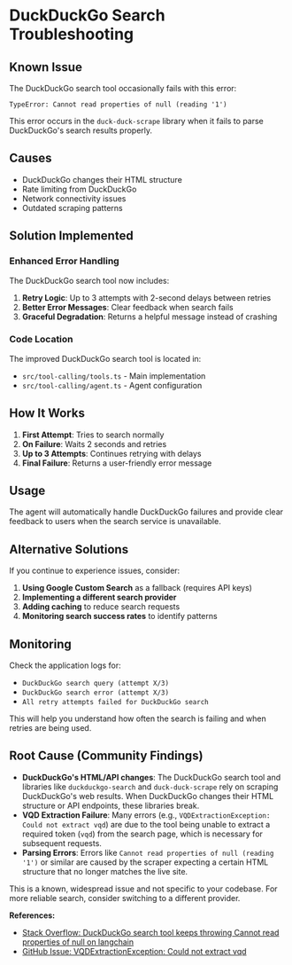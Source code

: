 # DuckDuckGo Search Troubleshooting

## Known Issue

The DuckDuckGo search tool occasionally fails with this error:

```
TypeError: Cannot read properties of null (reading '1')
```

This error occurs in the `duck-duck-scrape` library when it fails to parse DuckDuckGo's search results properly.

## Causes

- DuckDuckGo changes their HTML structure
- Rate limiting from DuckDuckGo
- Network connectivity issues
- Outdated scraping patterns

## Solution Implemented

### Enhanced Error Handling

The DuckDuckGo search tool now includes:

1. **Retry Logic**: Up to 3 attempts with 2-second delays between retries
2. **Better Error Messages**: Clear feedback when search fails
3. **Graceful Degradation**: Returns a helpful message instead of crashing

### Code Location

The improved DuckDuckGo search tool is located in:
- `src/tool-calling/tools.ts` - Main implementation
- `src/tool-calling/agent.ts` - Agent configuration

## How It Works

1. **First Attempt**: Tries to search normally
2. **On Failure**: Waits 2 seconds and retries
3. **Up to 3 Attempts**: Continues retrying with delays
4. **Final Failure**: Returns a user-friendly error message

## Usage

The agent will automatically handle DuckDuckGo failures and provide clear feedback to users when the search service is unavailable.

## Alternative Solutions

If you continue to experience issues, consider:

1. **Using Google Custom Search** as a fallback (requires API keys)
2. **Implementing a different search provider**
3. **Adding caching** to reduce search requests
4. **Monitoring search success rates** to identify patterns

## Monitoring

Check the application logs for:
- `DuckDuckGo search query (attempt X/3)`
- `DuckDuckGo search error (attempt X/3)`
- `All retry attempts failed for DuckDuckGo search`

This will help you understand how often the search is failing and when retries are being used.

## Root Cause (Community Findings)

- **DuckDuckGo's HTML/API changes**: The DuckDuckGo search tool and libraries like `duckduckgo-search` and `duck-duck-scrape` rely on scraping DuckDuckGo's web results. When DuckDuckGo changes their HTML structure or API endpoints, these libraries break.
- **VQD Extraction Failure**: Many errors (e.g., `VQDExtractionException: Could not extract vqd`) are due to the tool being unable to extract a required token (`vqd`) from the search page, which is necessary for subsequent requests.
- **Parsing Errors**: Errors like `Cannot read properties of null (reading '1')` or similar are caused by the scraper expecting a certain HTML structure that no longer matches the live site.

This is a known, widespread issue and not specific to your codebase. For more reliable search, consider switching to a different provider.

**References:**
- [Stack Overflow: DuckDuckGo search tool keeps throwing Cannot read properties of null on langchain](https://stackoverflow.com/questions/79670794/duckduckgo-search-tool-keeps-throwing-cannot-read-properties-of-null-on-langchai)
- [GitHub Issue: VQDExtractionException: Could not extract vqd](https://github.com/langchain-ai/langchain/issues/14233) 